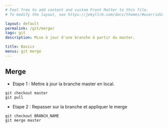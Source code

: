 ```yaml
---
# Feel free to add content and custom Front Matter to this file.
# To modify the layout, see https://jekyllrb.com/docs/themes/#overriding-theme-defaults

layout: default
permalink: /git/merge/
tags: git
description: Mise à jour d'une branche à partir du master.

title: Basics
menus: git merge
---
```

## Merge

- Etape 1 : Mettre à jour la branche master en local.
````
git checkout master
git pull
````

- Etape 2 : Repasser sur la branche et appliquer le merge
````
git checkout BRANCH_NAME
git merge master
````

